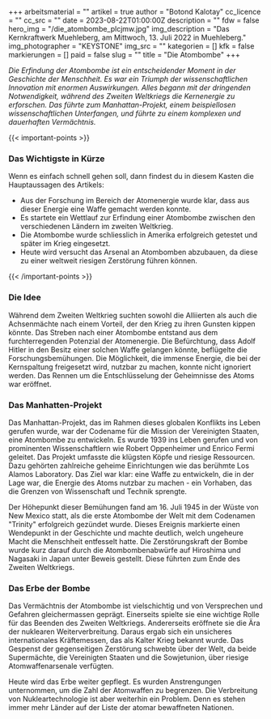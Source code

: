 +++
arbeitsmaterial = ""
artikel = true
author = "Botond Kalotay"
cc_licence = ""
cc_src = ""
date = 2023-08-22T01:00:00Z
description = ""
fdw = false
hero_img = "/die_atombombe_plcjmw.jpg"
img_description = "Das Kernkraftwerk Muehleberg, am Mittwoch, 13. Juli 2022 in Muehleberg."
img_photographer = "KEYSTONE"
img_src = ""
kategorien = []
kfk = false
markierungen = []
paid = false
slug = ""
title = "Die Atombombe"
+++

_Die Erfindung der Atombombe ist ein entscheidender Moment in der Geschichte der Menschheit. Es war ein Triumph der wissenschaftlichen Innovation mit enormen Auswirkungen. Alles begann mit der dringenden Notwendigkeit, während des Zweiten Weltkriegs die Kernenergie zu erforschen. Das führte zum Manhattan-Projekt, einem beispiellosen wissenschaftlichen Unterfangen, und führte zu einem komplexen und dauerhaften Vermächtnis._

{{< important-points >}} <h3>Das Wichtigste in Kürze</h3>

<p>Wenn es einfach schnell gehen soll, dann findest du in diesem Kasten die Hauptaussagen des Artikels:</p>

<ul>

<li>Aus der Forschung im Bereich der Atomenergie wurde klar, dass aus dieser Energie eine Waffe gemacht werden konnte.</li>

<li>Es startete ein Wettlauf zur Erfindung einer Atombombe zwischen den verschiedenen Ländern im zweiten Weltkrieg.</li>

<li>Die Atombombe wurde schliesslich in Amerika erfolgreich getestet und später im Krieg eingesetzt.</li>

<li>Heute wird versucht das Arsenal an Atombomben abzubauen, da diese zu einer weltweit riesigen Zerstörung führen können.</li>

</ul> {{< /important-points >}}

### Die Idee

Während dem Zweiten Weltkrieg suchten sowohl die Alliierten als auch die Achsenmächte nach einem Vorteil, der den Krieg zu ihren Gunsten kippen könnte. Das Streben nach einer Atombombe entstand aus dem furchterregenden Potenzial der Atomenergie. Die Befürchtung, dass Adolf Hitler in den Besitz einer solchen Waffe gelangen könnte, beflügelte die Forschungsbemühungen. Die Möglichkeit, die immense Energie, die bei der Kernspaltung freigesetzt wird, nutzbar zu machen, konnte nicht ignoriert werden. Das Rennen um die Entschlüsselung der Geheimnisse des Atoms war eröffnet.

### Das Manhatten-Projekt

Das Manhattan-Projekt, das im Rahmen dieses globalen Konflikts ins Leben gerufen wurde, war der Codename für die Mission der Vereinigten Staaten, eine Atombombe zu entwickeln. Es wurde 1939 ins Leben gerufen und von prominenten Wissenschaftlern wie Robert Oppenheimer und Enrico Fermi geleitet. Das Projekt umfasste die klügsten Köpfe und riesige Ressourcen. Dazu gehörten zahlreiche geheime Einrichtungen wie das berühmte Los Alamos Laboratory. Das Ziel war klar: eine Waffe zu entwickeln, die in der Lage war, die Energie des Atoms nutzbar zu machen - ein Vorhaben, das die Grenzen von Wissenschaft und Technik sprengte.

Der Höhepunkt dieser Bemühungen fand am 16. Juli 1945 in der Wüste von New Mexico statt, als die erste Atombombe der Welt mit dem Codenamen "Trinity" erfolgreich gezündet wurde. Dieses Ereignis markierte einen Wendepunkt in der Geschichte und machte deutlich, welch ungeheure Macht die Menschheit entfesselt hatte. Die Zerstörungskraft der Bombe wurde kurz darauf durch die Atombombenabwürfe auf Hiroshima und Nagasaki in Japan unter Beweis gestellt. Diese führten zum Ende des Zweiten Weltkriegs.

### Das Erbe der Bombe

Das Vermächtnis der Atombombe ist vielschichtig und von Versprechen und Gefahren gleichermassen geprägt. Einerseits spielte sie eine wichtige Rolle für das Beenden des Zweiten Weltkriegs. Andererseits eröffnete sie die Ära der nuklearen Weiterverbreitung. Daraus ergab sich ein unsicheres internationales Kräftemessen, das als Kalter Krieg bekannt wurde. Das Gespenst der gegenseitigen Zerstörung schwebte über der Welt, da beide Supermächte, die Vereinigten Staaten und die Sowjetunion, über riesige Atomwaffenarsenale verfügten.

Heute wird das Erbe weiter gepflegt. Es wurden Anstrengungen unternommen, um die Zahl der Atomwaffen zu begrenzen. Die Verbreitung von Nukleartechnologie ist aber weiterhin ein Problem. Denn es stehen immer mehr Länder auf der Liste der atomar bewaffneten Nationen.
